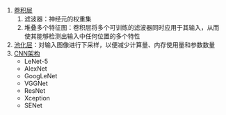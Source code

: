 1. [卷积层](convolutional_layers.ipynb)
    1. 滤波器：神经元的权重集
    2. 堆叠多个特征图：卷积层将多个可训练的滤波器同时应用于其输入，从而使其能够检测出输入中任何位置的多个特性
2. [池化层](pooling_layers.ipynb)：对输入图像进行下采样，以便减少计算量、内存使用量和参数数量
3. [CNN架构](cnn.ipynb)
    - LeNet-5
    - AlexNet
    - GoogLeNet
    - VGGNet
    - ResNet
    - Xception
    - SENet
